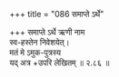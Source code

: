 +++
title = "086 समाप्ते ऽर्थे"

+++
समाप्ते ऽर्थे ऋणी नाम  
स्व-हस्तेन निवेशयेत्।  
मतं मे ऽमुक-पुत्रस्य  
यद् अत्र +उपरि लेखितम्  ॥ २.८६ ॥